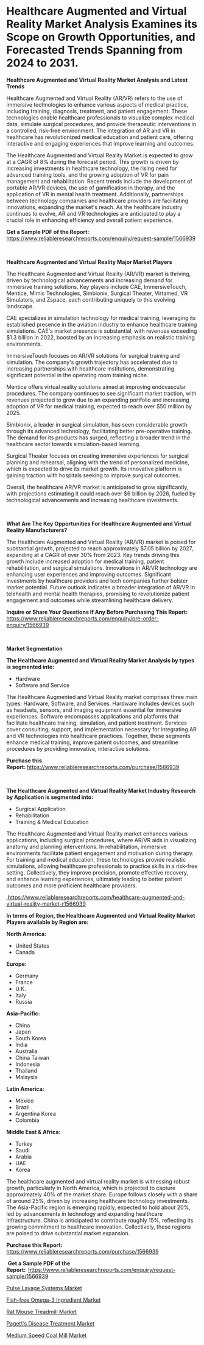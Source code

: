 <p><h1>Healthcare Augmented and Virtual Reality Market Analysis Examines its Scope on Growth Opportunities, and Forecasted Trends Spanning from 2024 to 2031.</h1></p><p><strong>Healthcare Augmented and Virtual Reality Market Analysis and Latest Trends</strong></p>
<p><p>Healthcare Augmented and Virtual Reality (AR/VR) refers to the use of immersive technologies to enhance various aspects of medical practice, including training, diagnosis, treatment, and patient engagement. These technologies enable healthcare professionals to visualize complex medical data, simulate surgical procedures, and provide therapeutic interventions in a controlled, risk-free environment. The integration of AR and VR in healthcare has revolutionized medical education and patient care, offering interactive and engaging experiences that improve learning and outcomes.</p><p>The Healthcare Augmented and Virtual Reality Market is expected to grow at a CAGR of 8% during the forecast period. This growth is driven by increasing investments in healthcare technology, the rising need for advanced training tools, and the growing adoption of VR for pain management and rehabilitation. Recent trends include the development of portable AR/VR devices, the use of gamification in therapy, and the application of VR in mental health treatment. Additionally, partnerships between technology companies and healthcare providers are facilitating innovations, expanding the market's reach. As the healthcare industry continues to evolve, AR and VR technologies are anticipated to play a crucial role in enhancing efficiency and overall patient experience.</p></p>
<p><strong>Get a Sample PDF of the Report:&nbsp;</strong> <a href="https://www.reliableresearchreports.com/enquiry/request-sample/1566939?utm_campaign=13&utm_medium=2&utm_source=Github&utm_content=ia&utm_term=29102024&utm_id=healthcare-augmented-and-virtual-reality">https://www.reliableresearchreports.com/enquiry/request-sample/1566939</a></p>
<p>&nbsp;</p>
<p><strong>Healthcare Augmented and Virtual Reality Major Market Players</strong></p>
<p><p>The Healthcare Augmented and Virtual Reality (AR/VR) market is thriving, driven by technological advancements and increasing demand for immersive training solutions. Key players include CAE, ImmersiveTouch, Mentice, Mimic Technologies, Simbionix, Surgical Theater, Virtamed, VR Simulators, and Zspace, each contributing uniquely to this evolving landscape.</p><p>CAE specializes in simulation technology for medical training, leveraging its established presence in the aviation industry to enhance healthcare training simulations. CAE's market presence is substantial, with revenues exceeding $1.3 billion in 2022, boosted by an increasing emphasis on realistic training environments.</p><p>ImmersiveTouch focuses on AR/VR solutions for surgical training and simulation. The company's growth trajectory has accelerated due to increasing partnerships with healthcare institutions, demonstrating significant potential in the operating room training niche.</p><p>Mentice offers virtual reality solutions aimed at improving endovascular procedures. The company continues to see significant market traction, with revenues projected to grow due to an expanding portfolio and increasing adoption of VR for medical training, expected to reach over $50 million by 2025.</p><p>Simbionix, a leader in surgical simulation, has seen considerable growth through its advanced technology, facilitating better pre-operative training. The demand for its products has surged, reflecting a broader trend in the healthcare sector towards simulation-based learning.</p><p>Surgical Theater focuses on creating immersive experiences for surgical planning and rehearsal, aligning with the trend of personalized medicine, which is expected to drive its market growth. Its innovative platform is gaining traction with hospitals seeking to improve surgical outcomes.</p><p>Overall, the healthcare AR/VR market is anticipated to grow significantly, with projections estimating it could reach over $6 billion by 2026, fueled by technological advancements and increasing healthcare investments.</p></p>
<p>&nbsp;</p>
<p><strong>What Are The Key Opportunities For Healthcare Augmented and Virtual Reality Manufacturers?</strong></p>
<p><p>The Healthcare Augmented and Virtual Reality (AR/VR) market is poised for substantial growth, projected to reach approximately $7.05 billion by 2027, expanding at a CAGR of over 30% from 2023. Key trends driving this growth include increased adoption for medical training, patient rehabilitation, and surgical simulations. Innovations in AR/VR technology are enhancing user experiences and improving outcomes. Significant investments by healthcare providers and tech companies further bolster market potential. Future outlook indicates a broader integration of AR/VR in telehealth and mental health therapies, promising to revolutionize patient engagement and outcomes while streamlining healthcare delivery.</p></p>
<p><strong>Inquire or Share Your Questions If Any Before Purchasing This Report:</strong> <a href="https://www.reliableresearchreports.com/enquiry/pre-order-enquiry/1566939?utm_campaign=13&utm_medium=2&utm_source=Github&utm_content=ia&utm_term=29102024&utm_id=healthcare-augmented-and-virtual-reality">https://www.reliableresearchreports.com/enquiry/pre-order-enquiry/1566939</a></p>
<p>&nbsp;</p>
<p><strong>Market Segmentation</strong></p>
<p><strong>The Healthcare Augmented and Virtual Reality Market Analysis by types is segmented into:</strong></p>
<p><ul><li>Hardware</li><li>Software and Service</li></ul></p>
<p><p>The Healthcare Augmented and Virtual Reality market comprises three main types: Hardware, Software, and Services. Hardware includes devices such as headsets, sensors, and imaging equipment essential for immersive experiences. Software encompasses applications and platforms that facilitate healthcare training, simulation, and patient treatment. Services cover consulting, support, and implementation necessary for integrating AR and VR technologies into healthcare practices. Together, these segments enhance medical training, improve patient outcomes, and streamline procedures by providing innovative, interactive solutions.</p></p>
<p><strong>Purchase this Report:&nbsp;</strong><a href="https://www.reliableresearchreports.com/purchase/1566939?utm_campaign=13&utm_medium=2&utm_source=Github&utm_content=ia&utm_term=29102024&utm_id=healthcare-augmented-and-virtual-reality">https://www.reliableresearchreports.com/purchase/1566939</a></p>
<p>&nbsp;</p>
<p><strong>The Healthcare Augmented and Virtual Reality Market Industry Research by Application is segmented into:</strong></p>
<p><ul><li>Surgical Application</li><li>Rehabilitation</li><li>Training & Medical Education</li></ul></p>
<p><p>The Healthcare Augmented and Virtual Reality market enhances various applications, including surgical procedures, where AR/VR aids in visualizing anatomy and planning interventions. In rehabilitation, immersive environments facilitate patient engagement and motivation during therapy. For training and medical education, these technologies provide realistic simulations, allowing healthcare professionals to practice skills in a risk-free setting. Collectively, they improve precision, promote effective recovery, and enhance learning experiences, ultimately leading to better patient outcomes and more proficient healthcare providers.</p></p>
<p><a href="https://www.reliableresearchreports.com/healthcare-augmented-and-virtual-reality-market-r1566939?utm_campaign=13&utm_medium=2&utm_source=Github&utm_content=ia&utm_term=29102024&utm_id=healthcare-augmented-and-virtual-reality">&nbsp;https://www.reliableresearchreports.com/healthcare-augmented-and-virtual-reality-market-r1566939</a></p>
<p><strong>In terms of Region, the Healthcare Augmented and Virtual Reality Market Players available by Region are:</strong></p>
<p>
    <p> <strong> North America: </strong>
        <ul>
            <li>United States</li>
            <li>Canada</li>
        </ul>
        </p> 
    <p> <strong> Europe: </strong>
        <ul>
            <li>Germany</li>
            <li>France</li>
            <li>U.K.</li>
            <li>Italy</li>
            <li>Russia</li>
        </ul>
        </p> 
    <p> <strong> Asia-Pacific: </strong>
        <ul>
            <li>China</li>
            <li>Japan</li>
            <li>South Korea</li>
            <li>India</li>
            <li>Australia</li>
            <li>China Taiwan</li>
            <li>Indonesia</li>
            <li>Thailand</li>
            <li>Malaysia</li>
        </ul>
        </p> 
    <p> <strong> Latin America: </strong>
        <ul>
            <li>Mexico</li>
            <li>Brazil</li>
            <li>Argentina Korea</li>
            <li>Colombia</li>
        </ul>
        </p> 
    <p> <strong> Middle East & Africa: </strong>
        <ul>
            <li>Turkey</li>
            <li>Saudi</li>
            <li>Arabia</li>
            <li>UAE</li>
            <li>Korea</li>
        </ul>
    </p>
    </p>
<p><p>The healthcare augmented and virtual reality market is witnessing robust growth, particularly in North America, which is projected to capture approximately 40% of the market share. Europe follows closely with a share of around 25%, driven by increasing healthcare technology investments. The Asia-Pacific region is emerging rapidly, expected to hold about 20%, led by advancements in technology and expanding healthcare infrastructure. China is anticipated to contribute roughly 15%, reflecting its growing commitment to healthcare innovation. Collectively, these regions are poised to drive substantial market expansion.</p></p>
<p><strong>Purchase this Report: </strong><a href="https://www.reliableresearchreports.com/purchase/1566939?utm_campaign=13&utm_medium=2&utm_source=Github&utm_content=ia&utm_term=29102024&utm_id=healthcare-augmented-and-virtual-reality">https://www.reliableresearchreports.com/purchase/1566939</a></p>
<p>&nbsp;<strong>Get a Sample PDF of the Report:&nbsp;&nbsp;</strong><a href="https://www.reliableresearchreports.com/enquiry/request-sample/1566939?utm_campaign=13&utm_medium=2&utm_source=Github&utm_content=ia&utm_term=29102024&utm_id=healthcare-augmented-and-virtual-reality">https://www.reliableresearchreports.com/enquiry/request-sample/1566939</a></p>
<p><strong></strong></p>
<p><p><a href="https://www.linkedin.com/pulse/pulse-lavage-systems-market-global-analysis-trends-forecasts-th7ef?utm_campaign=13&utm_medium=2&utm_source=Github&utm_content=ia&utm_term=29102024&utm_id=healthcare-augmented-and-virtual-reality">Pulse Lavage Systems Market</a></p><p><a href="https://github.com/pinesamshigoz/Market-Research-Report-List-1/blob/main/fish-free-omega-3-ingredient-market.md?utm_campaign=13&utm_medium=2&utm_source=Github&utm_content=ia&utm_term=29102024&utm_id=healthcare-augmented-and-virtual-reality">Fish-free Omega-3 Ingredient Market</a></p><p><a href="https://issuu.com/reportprime-2/docs/rat-mouse-treadmill-market-size-203_fc6f98741f9ec3?utm_campaign=13&utm_medium=2&utm_source=Github&utm_content=ia&utm_term=29102024&utm_id=healthcare-augmented-and-virtual-reality">Rat Mouse Treadmill Market</a></p><p><a href="https://github.com/roydonhol47/Market-Research-Report-List-1/blob/main/pagets-disease-treatment-market.md?utm_campaign=13&utm_medium=2&utm_source=Github&utm_content=ia&utm_term=29102024&utm_id=healthcare-augmented-and-virtual-reality">Paget\'s Disease Treatment Market</a></p><p><a href="https://issuu.com/reportprime-2/docs/medium-speed-coal-mill-market-size-_fc0e46469d0854?utm_campaign=13&utm_medium=2&utm_source=Github&utm_content=ia&utm_term=29102024&utm_id=healthcare-augmented-and-virtual-reality">Medium Speed Coal Mill Market</a></p></p>